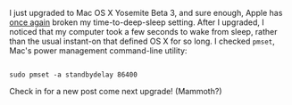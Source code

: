 <!--
.. title: Use pmset to restore your Mac's instant-wake after upgrading to Yosemite
.. slug: use-pmset-to-restore-your-macs-instant-wake-after-upgrading-to-yosemite
.. date: 2014-09-22 04:14:14
.. tags: programming
.. category: 
.. link: 
.. description: 
.. type: text
.. has_math: no
.. status: published
.. wp-status: publish
-->

<html><body><p>I just upgraded to Mac OS X Yosemite Beta 3, and sure enough, Apple has <a href="http://ilovesymposia.com/2013/11/05/speed-up-your-macs-wake-up-time-using-pmset-do-it-again-after-upgrading-to-mavericks/">once again</a> broken my time-to-deep-sleep setting. After I upgraded, I noticed that my computer took a few seconds to wake from sleep, rather than the usual instant-on that defined OS X for so long. I checked <code>pmset</code>, Mac's power management command-line utility:

```http://ilovesymposia.com/2013/11/05/speed-up-your-macs-wake-up-time-using-pmset-do-it-again-after-upgrading-to-mavericks/

sudo pmset -a standbydelay 86400

```

Check in for a new post come next upgrade! (Mammoth?)</p></body></html>
